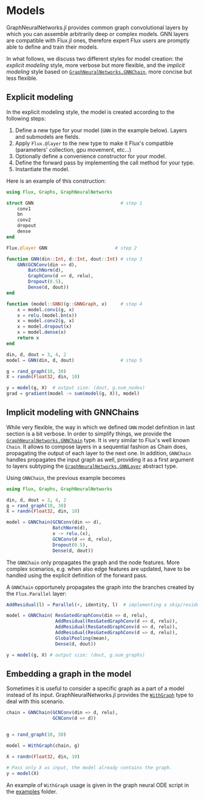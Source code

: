 # Models

GraphNeuralNetworks.jl provides common graph convolutional layers by which you can assemble arbitrarily deep or complex models. GNN layers are compatible with 
Flux.jl ones, therefore expert Flux users are promptly able to define and train 
their models. 

In what follows, we discuss two different styles for model creation:
the *explicit modeling* style, more verbose but more flexible, 
and the *implicit modeling* style based on [`GraphNeuralNetworks.GNNChain`](@ref), more concise but less flexible.

## Explicit modeling

In the explicit modeling style, the model is created according to the following steps:

1. Define a new type for your model (`GNN` in the example below). Layers and submodels are fields.
2. Apply `Flux.@layer` to the new type to make it Flux's compatible (parameters' collection, gpu movement, etc...)
3. Optionally define a convenience constructor for your model.
4. Define the forward pass by implementing the call method for your type.
5. Instantiate the model. 

Here is an example of this construction:
```julia
using Flux, Graphs, GraphNeuralNetworks

struct GNN                                # step 1
    conv1
    bn
    conv2
    dropout
    dense
end

Flux.@layer GNN                         # step 2

function GNN(din::Int, d::Int, dout::Int) # step 3    
    GNN(GCNConv(din => d),
        BatchNorm(d),
        GraphConv(d => d, relu),
        Dropout(0.5),
        Dense(d, dout))
end

function (model::GNN)(g::GNNGraph, x)     # step 4
    x = model.conv1(g, x)
    x = relu.(model.bn(x))
    x = model.conv2(g, x)
    x = model.dropout(x)
    x = model.dense(x)
    return x 
end

din, d, dout = 3, 4, 2 
model = GNN(din, d, dout)                 # step 5

g = rand_graph(10, 30)
X = randn(Float32, din, 10) 

y = model(g, X)  # output size: (dout, g.num_nodes)
grad = gradient(model -> sum(model(g, X)), model)
```

## Implicit modeling with GNNChains

While very flexible, the way in which we defined `GNN` model definition in last section is a bit verbose.
In order to simplify things, we provide the [`GraphNeuralNetworks.GNNChain`](@ref) type. It is very similar 
to Flux's well known `Chain`. It allows to compose layers in a sequential fashion as Chain
does, propagating the output of each layer to the next one. In addition, `GNNChain` 
handles propagates the input graph as well, providing it as a first argument
to layers subtyping the [`GraphNeuralNetworks.GNNLayer`](@ref) abstract type. 

Using `GNNChain`, the previous example becomes

```julia
using Flux, Graphs, GraphNeuralNetworks

din, d, dout = 3, 4, 2 
g = rand_graph(10, 30)
X = randn(Float32, din, 10)

model = GNNChain(GCNConv(din => d),
                 BatchNorm(d),
                 x -> relu.(x),
                 GCNConv(d => d, relu),
                 Dropout(0.5),
                 Dense(d, dout))
```

The `GNNChain` only propagates the graph and the node features. More complex scenarios, e.g. when also edge features are updated, have to be handled using the explicit definition of the forward pass. 

A `GNNChain` opportunely propagates the graph into the branches created by the `Flux.Parallel` layer:

```julia
AddResidual(l) = Parallel(+, identity, l)  # implementing a skip/residual connection

model = GNNChain( ResGatedGraphConv(din => d, relu),
                  AddResidual(ResGatedGraphConv(d => d, relu)),
                  AddResidual(ResGatedGraphConv(d => d, relu)),
                  AddResidual(ResGatedGraphConv(d => d, relu)),
                  GlobalPooling(mean),
                  Dense(d, dout))

y = model(g, X) # output size: (dout, g.num_graphs)
```

## Embedding a graph in the model

Sometimes it is useful to consider a specific graph as a part of a model instead of 
its input. GraphNeuralNetworks.jl provides the [`WithGraph`](@ref) type to deal with this scenario.

```julia
chain = GNNChain(GCNConv(din => d, relu),
                 GCNConv(d => d))


g = rand_graph(10, 30)

model = WithGraph(chain, g)

X = randn(Float32, din, 10)

# Pass only X as input, the model already contains the graph.
y = model(X) 
```

An example of `WithGraph` usage is given in the graph neural ODE script in the [examples](https://github.com/CarloLucibello/GraphNeuralNetworks.jl/tree/master/examples) folder.
